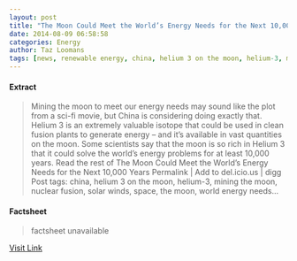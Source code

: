 ```yaml
---
layout: post
title: "The Moon Could Meet the World’s Energy Needs for the Next 10,000 Years"
date: 2014-08-09 06:58:58
categories: Energy
author: Taz Loomans
tags: [news, renewable energy, china, helium 3 on the moon, helium-3, mining the moon, nuclear fusion, solar winds, space, the moon, world energy needs]
---
```



#### Extract
>Mining the moon to meet our energy needs may sound like the plot from a sci-fi movie, but China is considering doing exactly that. Helium 3 is an extremely valuable isotope that could be used in clean fusion plants to generate energy &#8211; and it&#8217;s available in vast quantities on the moon. Some scientists say that the moon is so rich in Helium 3 that it could solve the world&#8217;s energy problems for at least 10,000 years. Read the rest of The Moon Could Meet the World&#8217;s Energy Needs for the Next 10,000 Years Permalink | Add to del.icio.us | digg Post tags: china, helium 3 on the moon, helium-3, mining the moon, nuclear fusion, solar winds, space, the moon, world energy needs...

#### Factsheet
>factsheet unavailable

[Visit Link](http://inhabitat.com/how-the-moon-could-meet-the-worlds-energy-needs-for-the-next-10000-years/)


